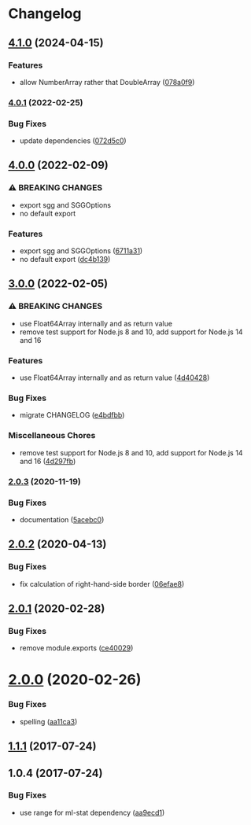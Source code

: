 # Changelog

## [4.1.0](https://github.com/mljs/savitzky-golay-generalized/compare/v4.0.1...v4.1.0) (2024-04-15)


### Features

* allow NumberArray rather that DoubleArray ([078a0f9](https://github.com/mljs/savitzky-golay-generalized/commit/078a0f94adaed3dee92b82b1f6db89cfdb0857fd))

### [4.0.1](https://www.github.com/mljs/savitzky-golay-generalized/compare/v4.0.0...v4.0.1) (2022-02-25)


### Bug Fixes

* update dependencies ([072d5c0](https://www.github.com/mljs/savitzky-golay-generalized/commit/072d5c0bde902ef94608aa7a3ee067fc9e87001d))

## [4.0.0](https://www.github.com/mljs/savitzky-golay-generalized/compare/v3.0.0...v4.0.0) (2022-02-09)


### ⚠ BREAKING CHANGES

* export sgg and SGGOptions
* no default export

### Features

* export sgg and SGGOptions ([6711a31](https://www.github.com/mljs/savitzky-golay-generalized/commit/6711a31aecee25d03eadd4e235bc25b184043b5d))
* no default export ([dc4b139](https://www.github.com/mljs/savitzky-golay-generalized/commit/dc4b139864535619472448ded56437d6279b3ea2))

## [3.0.0](https://www.github.com/mljs/savitzky-golay-generalized/compare/v2.0.3...v3.0.0) (2022-02-05)


### ⚠ BREAKING CHANGES

* use Float64Array internally and as return value
* remove test support for Node.js 8 and 10, add support for Node.js 14 and 16

### Features

* use Float64Array internally and as return value ([4d40428](https://www.github.com/mljs/savitzky-golay-generalized/commit/4d404285fb4019274bb0e9f8f553911747ac5bfb))


### Bug Fixes

* migrate CHANGELOG ([e4bdfbb](https://www.github.com/mljs/savitzky-golay-generalized/commit/e4bdfbbeadb29efdf06c1f31a2d5f5332719d1dd))


### Miscellaneous Chores

* remove test support for Node.js 8 and 10, add support for Node.js 14 and 16 ([4d297fb](https://www.github.com/mljs/savitzky-golay-generalized/commit/4d297fb41b71ddc2e20ac856609a625e676d31d4))

### [2.0.3](https://github.com/mljs/savitzky-golay-generalized/compare/v2.0.2...v2.0.3) (2020-11-19)


### Bug Fixes

* documentation ([5acebc0](https://github.com/mljs/savitzky-golay-generalized/commit/5acebc0485cd92bd606d515c0200d4b96e020eaf))

## [2.0.2](https://github.com/mljs/savitzky-golay-generalized/compare/v2.0.1...v2.0.2) (2020-04-13)


### Bug Fixes

* fix calculation of right-hand-side border ([06efae8](https://github.com/mljs/savitzky-golay-generalized/commit/06efae8b31439ba1590e69ea73c345d8d4e563a4))



## [2.0.1](https://github.com/mljs/savitzky-golay-generalized/compare/v2.0.0...v2.0.1) (2020-02-28)


### Bug Fixes

* remove module.exports ([ce40029](https://github.com/mljs/savitzky-golay-generalized/commit/ce40029d20786fa8b7cb0a21cafb7b6f950325b3))



# [2.0.0](https://github.com/mljs/savitzky-golay-generalized/compare/v1.1.1...v2.0.0) (2020-02-26)


### Bug Fixes

* spelling ([aa11ca3](https://github.com/mljs/savitzky-golay-generalized/commit/aa11ca304fc307619b1e7f3cb978e68ea4caa9a5))



<a name="1.1.1"></a>
## [1.1.1](https://github.com/mljs/savitzky-golay-generalized/compare/v1.0.4...v1.1.1) (2017-07-24)



<a name="1.0.4"></a>
## 1.0.4 (2017-07-24)


### Bug Fixes

* use range for ml-stat dependency ([aa9ecd1](https://github.com/mljs/savitzky-golay-generalized/commit/aa9ecd1))
